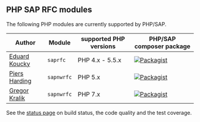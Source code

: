 ## PHP SAP RFC modules

The following PHP modules are currently supported by PHP/SAP.

Author                   | Module      | supported PHP versions | PHP/SAP composer package
------------------------ | ----------- | ---------------------- | -------------------------
[Eduard Koucky][koucky]  | `saprfc`    | PHP 4.x - 5.5.x        | [![Packagist][koucky-version-badge]][koucky-packagist]
[Piers Harding][harding] | `sapnwrfc`  | PHP 5.x                | [![Packagist][harding-version-badge]][harding-packagist]
[Gregor Kralik][kralik]  | `sapnwrfc`  | PHP 7.x                | [![Packagist][kralik-version-badge]][kralik-packagist]

See the [status page](status) on build status, the code quality and the test coverage.

[koucky]: http://saprfc.sourceforge.net/ "SAPRFC extension module for PHP"
[harding]: https://github.com/piersharding/php-sapnwrfc "SAP RFC Connector using the SAP NW RFC SDK for PHP"
[kralik]: https://github.com/gkralik/php7-sapnwrfc "SAP NW RFC SDK extension for PHP7"
[koucky-packagist]: https://packagist.org/packages/php-sap/saprfc-koucky
[koucky-version-badge]: https://img.shields.io/packagist/v/php-sap/saprfc-koucky.svg?style=for-the-badge
[harding-packagist]: https://packagist.org/packages/php-sap/saprfc-harding
[harding-version-badge]: https://img.shields.io/packagist/v/php-sap/saprfc-harding.svg?style=for-the-badge
[kralik-packagist]: https://packagist.org/packages/php-sap/saprfc-kralik
[kralik-version-badge]: https://img.shields.io/packagist/v/php-sap/saprfc-kralik.svg?style=for-the-badge
